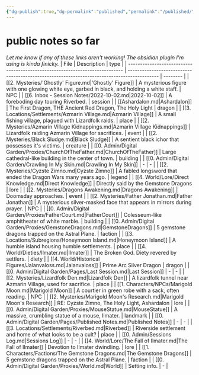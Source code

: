 ```yaml
---
{"dg-publish":true,"dg-permalink":"published","permalink":"/published/","dgHomeLink":true,"dgPassFrontmatter":false}
---
```


# public notes so far
*Let me know if any of these links aren't working! The obsidian plugin I'm using is kinda finicky.*
| File                                                                         | Description                                                                                 | type     |
| ---------------------------------------------------------------------------- | ------------------------------------------------------------------------------------------- | -------- |
| [[2. Mysteries/'Ghostly' Figure.md\|'Ghostly' Figure]]                       | A mysterious figure with one glowing white eye, garbed in black, and holding a white staff. | NPC      |
| [[6. Inbox - Session Notes/2022-10-02.md\|2022-10-02]]                       | A foreboding day touring Riverbed.                                                          | session  |
| [[Ashardalon.md\|Ashardalon]]                                                | The First Dragon, THE Ancient Red Dragon, The Holy Light                                    | dragon   |
| [[3. Locations/Settlements/Azmarin Village.md\|Azmarin Village]]             | A small fishing village, plagued with Lizardfolk raids.                                     | place    |
| [[2. Mysteries/Azmarin Village Kidnappings.md\|Azmarin Village Kidnappings]] | Lizardfolk raiding Azmarin Village for sacrifices.                                          | event    |
| [[2. Mysteries/Black Sludge.md\|Black Sludge]]                               | A sentient black ichor that possesses it's victims.                                         | creature |
| [[0. Admin/Digital Garden/Proxies/ChurchOfTheFather.md\|ChurchOfTheFather]]  | Large cathedral-like building in the center of town.                                        | building |
| [[0. Admin/Digital Garden/Crawling In My Skin.md\|Crawling In My Skin]]      | \-                                                                                          | \-       |
| [[2. Mysteries/Cyzste Zimno.md\|Cyzste Zimno]]                               | A fabled longsword that ended the Dragon Wars many years ago.                               | legend   |
| [[4. World/Lore/Direct Knowledge.md\|Direct Knowledge]]                      | Directly said by the Gemstone Dragons                                                       | lore     |
| [[2. Mysteries/Dragons Awakening.md\|Dragons Awakening]]                     | Doomsday approaches.                                                                        | event    |
| [[2. Mysteries/Father Jonathan.md\|Father Jonathan]]                         | A mysterious silver-masked face that appears in mirrors during prayer.                      | NPC      |
| [[0. Admin/Digital Garden/Proxies/FatherCourt.md\|FatherCourt]]              | Colesseum-like amphitheater of white marble.                                                | building |
| [[0. Admin/Digital Garden/Proxies/GemstoneDragons.md\|GemstoneDragons]]      | 5 gemstone dragons trapped on the Astral Plane.                                             | faction  |
| [[3. Locations/Subregions/Honeymoon Island.md\|Honeymoon Island]]            | A humble island housing humble settlements.                                                 | place    |
| [[4. World/Dieties/Ilmater.md\|Ilmater]]                                     | The Broken God. Diety revered by settlers.                                                  | diety    |
| [[4. World/Historical Figures/Jalanvaloss.md\|Jalanvaloss]]                  | Prime Arc Silver Dragon                                                                     | dragon   |
| [[0. Admin/Digital Garden/Pages/Last Session.md\|Last Session]]              | \-                                                                                          | \-       |
| [[2. Mysteries/Lizardfolk Den.md\|Lizardfolk Den]]                           | A lizardfolk tunnel near Azmarin Village, used for sacrifice.                               | place    |
| [[1. Characters/NPCs/Marigold Moon.md\|Marigold Moon]]                       | A courtier in green robe with a sack, often reading.                                        | NPC      |
| [[2. Mysteries/Marigold Moon's Research.md\|Marigold Moon's Research]]       | RE: Cyzste Zimno, The Holy Light, Ashardalon                                                | lore     |
| [[0. Admin/Digital Garden/Proxies/MouseStatue.md\|MouseStatue]]              | A massive, crumbling statue of a mouse, Ilmater.                                            | landmark |
| [[0. Admin/Digital Garden/Pages/Published Notes.md\|Published Notes]]        | \-                                                                                          | \-       |
| [[3. Locations/Settlements/Riverbed.md\|Riverbed]]                           | Riverside settlement and home of what looks to be a cult?                                   | place    |
| [[0. Admin/Sessions Log.md\|Sessions Log]]                                   | \-                                                                                          | \-       |
| [[4. World/Lore/The Fall of Ilmater.md\|The Fall of Ilmater]]                | Devotion to Ilmater dwindling.                                                              | lore     |
| [[1. Characters/Factions/The Gemstone Dragons.md\|The Gemstone Dragons]]     | 5 gemstone dragons trapped on the Astral Plane.                                             | faction  |
| [[0. Admin/Digital Garden/Proxies/World.md\|World]]                          | Setting info.                                                                               | \-       |
